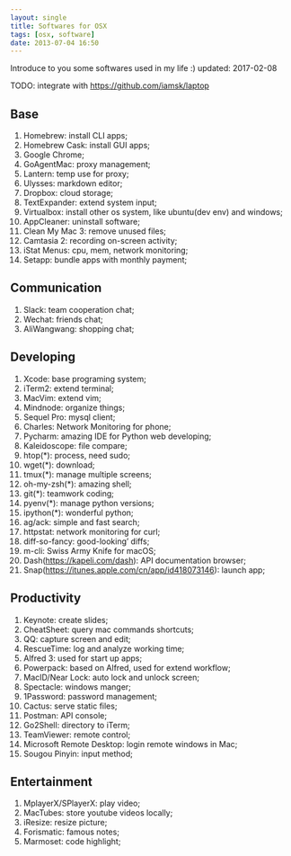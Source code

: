 ```yaml
---
layout: single
title: Softwares for OSX
tags: [osx, software]
date: 2013-07-04 16:50
---
```


Introduce to you some softwares used in my life :) updated: 2017-02-08

TODO: integrate with https://github.com/iamsk/laptop

## Base

1. Homebrew: install CLI apps;
1. Homebrew Cask: install GUI apps;
1. Google Chrome;
1. GoAgentMac: proxy management;
1. Lantern: temp use for proxy; 
1. Ulysses: markdown editor;
1. Dropbox: cloud storage;
1. TextExpander: extend system input;
1. Virtualbox: install other os system, like ubuntu(dev env) and windows;
1. AppCleaner: uninstall software;
1. Clean My Mac 3: remove unused files;
1. Camtasia 2: recording on-screen activity;
1. iStat Menus: cpu, mem, network monitoring;
1. Setapp: bundle apps with monthly payment;

## Communication

1. Slack: team cooperation chat;
1. Wechat: friends chat;
1. AliWangwang: shopping chat;

## Developing

1. Xcode: base programing system;
1. iTerm2: extend terminal;
1. MacVim: extend vim;
1. Mindnode: organize things;
1. Sequel Pro: mysql client;
1. Charles: Network Monitoring for phone;
1. Pycharm: amazing IDE for Python web developing;
1. Kaleidoscope: file compare;
1. htop(\*): process, need sudo;
1. wget(\*): download;
1. tmux(\*): manage multiple screens;
1. oh-my-zsh(\*): amazing shell;
1. git(\*): teamwork coding;
1. pyenv(\*): manage python versions;
1. ipython(\*): wonderful python;
1. ag/ack: simple and fast search;
1. httpstat: network monitoring for curl;
1. diff-so-fancy: good-looking’ diffs;
1. m-cli: Swiss Army Knife for macOS;
1. Dash(https://kapeli.com/dash): API documentation browser;
1. Snap(https://itunes.apple.com/cn/app/id418073146): launch app;

## Productivity

1. Keynote: create slides;
1. CheatSheet: query mac commands shortcuts;
1. QQ: capture screen and edit;
1. RescueTime: log and analyze working time;
1. Alfred 3: used for start up apps;
1. Powerpack: based on Alfred, used for extend workflow;
1. MacID/Near Lock: auto lock and unlock screen;
1. Spectacle: windows manger;
1. 1Password: password management;
1. Cactus: serve static files;
1. Postman: API console;
1. Go2Shell: directory to iTerm;
1. TeamViewer: remote control;
1. Microsoft Remote Desktop: login remote windows in Mac;
1. Sougou Pinyin: input method;

## Entertainment

1. MplayerX/SPlayerX: play video;
1. MacTubes: store youtube videos locally;
1. iResize: resize picture;
1. Forismatic: famous notes;
1. Marmoset: code highlight;